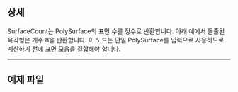 ## 상세
SurfaceCount는 PolySurface의 표면 수를 정수로 반환합니다. 아래 예에서 돌출된 육각형은 개수 8을 반환합니다. 이 노드는 단일 PolySurface를 입력으로 사용하므로 계산하기 전에 표면 모음을 결합해야 합니다.
___
## 예제 파일




